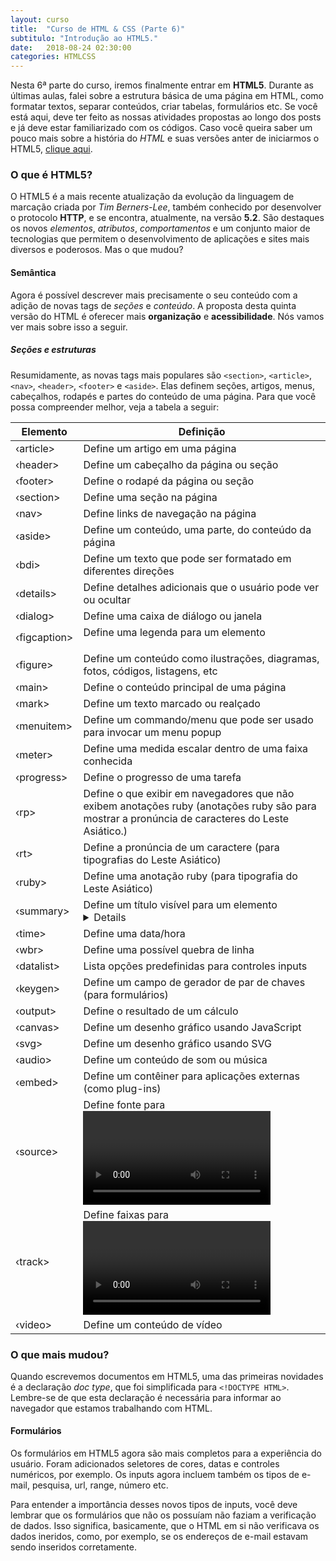 ```yaml
---
layout: curso
title:  "Curso de HTML & CSS (Parte 6)"
subtitulo: "Introdução ao HTML5."
date:   2018-08-24 02:30:00
categories: HTMLCSS
---
```


Nesta 6ª parte do curso, iremos finalmente entrar em **HTML5**. Durante as últimas aulas, falei sobre a estrutura básica de uma página em HTML, como formatar textos, separar conteúdos, criar tabelas, formulários etc. Se você está aqui, deve ter feito as nossas atividades propostas ao longo dos posts e já deve estar familiarizado com os códigos. Caso você queira saber um pouco mais sobre a história do *HTML* e suas versões anter de iniciarmos o HTML5, [clique aqui](https://pt.wikipedia.org/wiki/HTML#Hist%C3%B3ria).

### O que é HTML5?

O HTML5 é a mais recente atualização da evolução da linguagem de marcação criada por *Tim Berners-Lee*, também conhecido por desenvolver o protocolo **HTTP**, e se encontra, atualmente, na versão **5.2**. São destaques os novos *elementos*, *atributos*, *comportamentos* e um conjunto maior de tecnologias que permitem o desenvolvimento de aplicações e sites mais diversos e poderosos. Mas o que mudou?

#### Semântica

Agora é possível descrever mais precisamente o seu conteúdo com a adição de novas tags de *seções* e *conteúdo*. A proposta desta quinta versão do HTML é oferecer mais **organização** e **acessibilidade**. Nós vamos ver mais sobre isso a seguir.

##### Seções e estruturas

Resumidamente, as novas tags mais populares são ```<section>```, ```<article>```, ```<nav>```, ```<header>```, ```<footer>``` e ```<aside>```. Elas definem seções, artigos, menus, cabeçalhos, rodapés e partes do conteúdo de uma página. Para que você possa compreender melhor, veja a tabela a seguir:

Elemento    |    Definição
------------|-----------------------------------------
&lsaquo;article>	  | Define um artigo em uma página
&lsaquo;header>	  | Define um cabeçalho da página ou seção
&lsaquo;footer>	  | Define o rodapé da página ou seção
&lsaquo;section>	  | Define uma seção na página
&lsaquo;nav>	      | Define links de navegação na página
&lsaquo;aside>	    | Define um conteúdo, uma parte, do conteúdo da página
&lsaquo;bdi>       | Define um texto que pode ser formatado em diferentes direções
&lsaquo;details>	  | Define detalhes adicionais que o usuário pode ver ou ocultar
&lsaquo;dialog>	  | Define uma caixa de diálogo ou janela
&lsaquo;figcaption>|	Define uma legenda para um elemento <figure>
&lsaquo;figure>	  | Define um conteúdo como ilustrações, diagramas, fotos, códigos, listagens, etc
&lsaquo;main>	    | Define o conteúdo principal de uma página
&lsaquo;mark>	    | Define um texto marcado ou realçado
&lsaquo;menuitem>	| Define um commando/menu que pode ser usado para invocar um menu popup
&lsaquo;meter>	    | Define uma medida escalar dentro de uma faixa conhecida
&lsaquo;progress>	| Define o progresso de uma tarefa
&lsaquo;rp>	      | Define o que exibir em navegadores que não exibem anotações ruby (anotações ruby são para mostrar a pronúncia de caracteres do Leste Asiático.)
&lsaquo;rt>	      | Define a pronúncia de um caractere (para tipografias do Leste Asiático)
&lsaquo;ruby>	    | Define uma anotação ruby (para tipografia do Leste Asiático)
&lsaquo;summary>	  | Define um título visível para um elemento <details>
&lsaquo;time>	    | Define uma data/hora
&lsaquo;wbr>	      | Define uma possível quebra de linha
&lsaquo;datalist>	| Lista opções predefinidas para controles inputs
&lsaquo;keygen>	  | Define um campo de gerador de par de chaves (para formulários)
&lsaquo;output>	  | Define o resultado de um cálculo
&lsaquo;canvas>	  | Define um desenho gráfico usando JavaScript
&lsaquo;svg>	      | Define um desenho gráfico usando SVG
&lsaquo;audio>	    | Define um conteúdo de som ou música
&lsaquo;embed>	    | Define um contêiner para aplicações externas (como plug-ins)
&lsaquo;source>	  | Define fonte para <video> e <audio>
&lsaquo;track>	    | Define faixas para <video> e <audio>
&lsaquo;video>	    | Define um conteúdo de vídeo
  
### O que mais mudou?

Quando escrevemos documentos em HTML5, uma das primeiras novidades é a declaração *doc type*, que foi simplificada para ```<!DOCTYPE HTML>```. Lembre-se de que esta declaração é necessária para informar ao navegador que estamos trabalhando com HTML.

#### Formulários

Os formulários em HTML5 agora são mais completos para a experiência do usuário. Foram adicionados seletores de cores, datas e controles numéricos, por exemplo. Os inputs agora incluem também os tipos de e-mail, pesquisa, url, range, número etc.

Para entender a importância desses novos tipos de inputs, você deve lembrar que os formulários que não os possuíam não faziam a verificação de dados. Isso significa, basicamente, que o HTML em si não verificava os dados ineridos, como, por exemplo, se os endereços de e-mail estavam sendo inseridos corretamente.
